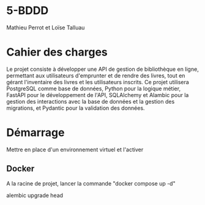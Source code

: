 # 5-BDDD

Mathieu Perrot et Loïse Talluau 


# Cahier des charges

Le projet consiste à développer une API de gestion de
bibliothèque en ligne, permettant aux utilisateurs d'emprunter et de rendre des
livres, tout en gérant l'inventaire des livres et les utilisateurs inscrits. Ce projet
utilisera PostgreSQL comme base de données, Python pour la logique métier, FastAPI
pour le développement de l'API, SQLAlchemy et Alambic pour la gestion des
interactions avec la base de données et la gestion des migrations, et Pydantic pour
la validation des données.

# Démarrage 

Mettre en place d'un environnement virtuel et l'activer

## Docker

A la racine de projet, lancer la commande "docker compose up -d"

alembic upgrade head